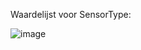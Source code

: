 Waardelijst voor SensorType:

![image](https://user-images.githubusercontent.com/72614432/138463703-8ad6d3a8-16ac-4875-9d96-8ff38d1d56c9.png)
